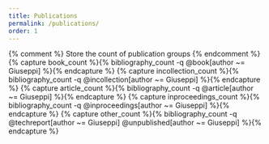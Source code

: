 ```yaml
---
title: Publications
permalink: /publications/
order: 1
---
```



{% comment %} Store the count of publication groups {% endcomment %}
{% capture book_count %}{% bibliography_count -q @book[author ~= Giuseppi] %}{% endcapture %}
{% capture incollection_count %}{% bibliography_count -q @incollection[author ~= Giuseppi] %}{% endcapture %}
{% capture article_count %}{% bibliography_count -q @article[author ~= Giuseppi] %}{% endcapture %}
{% capture inproceedings_count %}{% bibliography_count -q @inproceedings[author ~= Giuseppi] %}{% endcapture %}
{% capture other_count %}{% bibliography_count -q @techreport[author ~= Giuseppi] @unpublished[author ~= Giuseppi] %}{% endcapture %}

<script src="https://bibbase.org/show?bib=https%3A%2F%2Fraw.githubusercontent.com%2FAGiuseppi%2FAGiuseppi.github.io%2Fmaster%2Fpubs.bib&jsonp=1&group0=year&group1=document_type&theme=simple&hidemenu=true"></script>

